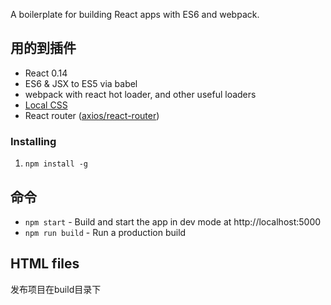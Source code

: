 A boilerplate for building React apps with ES6 and webpack.

## 用的到插件

* React 0.14
* ES6 & JSX to ES5 via babel
* webpack with react hot loader, and other useful loaders
* [Local CSS](https://github.com/webpack/css-loader#local-scope)
* React router ([axios/react-router](https://github.com/badsyntax/react-seed/tree/feature/react-router))

### Installing

1. `npm install -g`

## 命令

* `npm start` - Build and start the app in dev mode at http://localhost:5000
* `npm run build` - Run a production build


## HTML files
发布项目在build目录下
